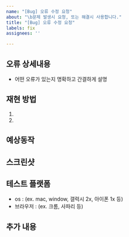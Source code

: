 ```yaml
---
name: "[Bug] 오류 수정 요청"
about: "\b문제 발생시 요청, 또는 해결시 사용합니다."
title: "[Bug] 오류 수정 요청"
labels: fix
assignees: ''

---
```


## 오류 상세내용 
- 어떤 오류가 있는지 명확하고 간결하게 설명

## 재현 방법 
<!-- 오류를 재현하기 위한 단계를 작성하세요 -->
<!--
1. 홈화면에서 xx 버튼을 누름
2. xx화면으로 전환되면서 xx의 화면으로 전환
3. 아무런 기능이 작동 되지 않음
-->
1. 
2. 

## 예상동작
<!-- 오류가 나지 않을경우 예상했던 동작을 명확하고 간결하게 설명해주세요 -->
<!-- 2번 작동후 3번에서 xx 팝업이 떠야함 -->

## 스크린샷
<!-- 가능하다면, 문제를 설명하는 스크린샷을 첨부해주세요 -->

## 테스트 플랫폼
<!-- 오류가 발생한 환경에 대해 설명해주세요 -->
- os : (ex. mac, window, 갤럭시 2x, 아이폰 1x 등)
- 브라우저 : (ex. 크롬, 사파리 등)

## 추가 내용
<!-- 문제에 대한 다른 내용이 있다면 추가로 설명해주세요 -->

